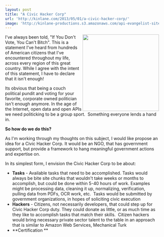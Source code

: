 ```yaml
---
layout: post
title: "A Civic Hacker Corp"
url: 'http://kinlane.com/2013/05/01/a-civic-hacker-corp/'
image: 'http://kinlane-productions.s3.amazonaws.com/api-evangelist-site/blog/hacker-corps.png'
---
```


<img class="c1" src="https://s3.amazonaws.com/kinlane-productions/bw-icons/hacker-corps.png" alt="" width="250" align="right" />

I've always been told, "If You Don't Vote, You Can't Bitch". This is a statement I've heard from hundreds of American citizens that I've encountered throughout my life, across every region of this great country. While I agree with the intent of this statement, I have to declare that it isn't enough!

Its obvious that being a couch political pundit and voting for your favorite, corporate owned politician isn't enough anymore. In the age of the Internet, open data and open APIs we need politicking to be a group sport.  Something everyone lends a hand in.

**So how do we do this?**

As I'm working through my thoughts on this subject, I would like propose an idea for a Civic Hacker Corp. It would be an NGO, that has government support, but provide a framework to hang meaningful government actions and expertise on.

In its simplest form, I envision the Civic Hacker Corp to be about:

  * **Tasks** \- Available tasks that need to be accomplished. Tasks would always be bite site chunks that wouldn't take weeks or months to accomplish, but could be done within 5-40 hours of work. Examples might be processing data, cleaning it up, normalizing, verification, pulling data from PDFs, OCR work, etc.  Tasks would be submitted by government organizations, in hopes of soliciting civic execution
  * **Hackers** \- Citizens, not necessarily developers, that could step up for Civic Hacker Corp duty. They could donate as little, or as much time as they like to accomplish tasks that match their skills.  Citizen hackers would bring necessary private sector talent to the table in an approach that is similar to Amazon Web Services, Mechanical Turk
  * **Certification **